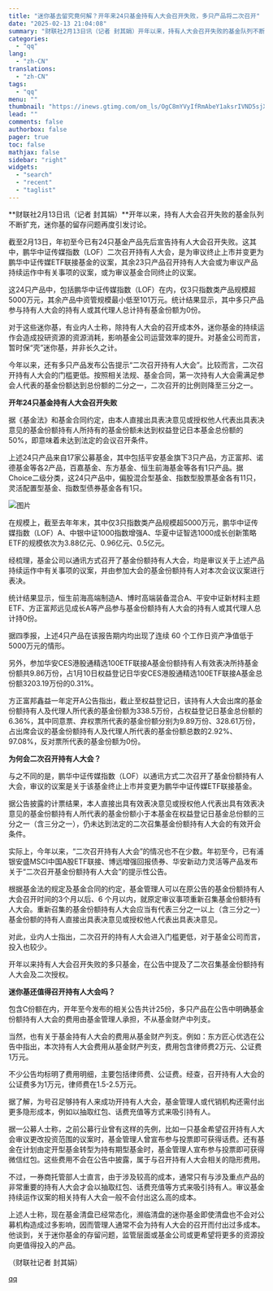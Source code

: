```yaml
---
title: "迷你基去留究竟何解？开年来24只基金持有人大会召开失败，多只产品将二次召开"
date: "2025-02-13 21:04:08"
summary: "财联社2月13日讯（记者 封其娟）开年以来，持有人大会召开失败的基金队列不断扩充，迷你基的留存问题再..."
categories:
  - "qq"
lang:
  - "zh-CN"
translations:
  - "zh-CN"
tags:
  - "qq"
menu: ""
thumbnail: "https://inews.gtimg.com/om_ls/OgC8mYVyIfRmAbeY1aksrIVND5sjXLfZw7Wvti7UhHTqsAA_640360/0"
lead: ""
comments: false
authorbox: false
pager: true
toc: false
mathjax: false
sidebar: "right"
widgets:
  - "search"
  - "recent"
  - "taglist"
---
```


**财联社2月13日讯（记者 封其娟）**开年以来，持有人大会召开失败的基金队列不断扩充，迷你基的留存问题再度引发讨论。

截至2月13日，年初至今已有24只基金产品先后宣告持有人大会召开失败。这其中，鹏华中证传媒指数（LOF）二次召开持有人大会，是为审议终止上市并变更为鹏华中证传媒ETF联接基金的议案，其余23只产品召开持有人大会或为审议产品持续运作中有关事项的议案，或为审议基金合同终止的议案。

这24只产品中，包括鹏华中证传媒指数（LOF）在内，仅3只指数类产品规模超5000万元，其余产品中资管规模最小低至101万元。统计结果显示，其中多只产品参与持有人大会的持有人或其代理人总计持有基金份额为0份。

对于这些迷你基，有业内人士称，除持有人大会的召开成本外，迷你基金的持续运作会造成投研资源的资源消耗，影响基金公司运营效率的提升。对基金公司而言，暂时保“壳”迷你基，并非长久之计。

今年以来，还有多只产品发布公告提示“二次召开持有人大会”。比较而言，二次召开持有人大会的门槛更低。按照相关法规、基金合同，第一次持有人大会需满足参会人代表的基金份额达到总份额的二分之一，二次召开的比例则降至三分之一。

**开年24只基金持有人大会召开失败**

据《基金法》和基金合同约定，由本人直接出具表决意见或授权他人代表出具表决意见的基金份额持有人所持有的基金份额未达到权益登记日本基金总份额的50%，即意味着未达到法定的会议召开条件。

上述24只产品来自17家公募基金，其中包括平安基金旗下3只产品，方正富邦、诺德基金等各2产品，百嘉基金、东方基金、恒生前海基金等各有1只产品。据Choice二级分类，这24只产品中，偏股混合型基金、指数型股票基金各有11只，灵活配置型基金、指数型债券基金各有1只。

![图片](https://inews.gtimg.com/om_bt/OPnUYk238E4rKYeFkPf_JLWRW6gGKZ67RkKXDODRcGtM8AA/641)

在规模上，截至去年年末，其中仅3只指数类产品规模超5000万元，鹏华中证传媒指数（LOF）A、中银中证1000指数增强A、华夏中证智选1000成长创新策略ETF的规模依次为3.88亿元、0.96亿元、0.5亿元。

经梳理，基金公司以通讯方式召开了基金份额持有人大会，均是审议关于上述产品持续运作中有关事项的议案，并由参加大会的基金份额持有人对本次会议议案进行表决。

统计结果显示，恒生前海高端制造A、博时高端装备混合A、平安中证新材料主题ETF、方正富邦远见成长A等产品参与基金份额持有人大会的持有人或其代理人总计持0份。

据四季报，上述4只产品在该报告期内均出现了连续 60 个工作日资产净值低于5000万元的情形。

另外，参加华安CES港股通精选100ETF联接A基金份额持有人有效表决所持基金份额共9.86万份，占1月10日权益登记日华安CES港股通精选100ETF联接A基金总份额3203.19万份的0.31%。

方正富邦鑫益一年定开A公告指出，截止至权益登记日，该持有人大会出席的基金份额持有人及代理人所代表的基金份额为338.5万份，占权益登记日基金总份额的6.36%，其中同意票、弃权票所代表的基金份额分别为9.89万份、328.61万份，占出席会议的基金份额持有人及代理人所代表的基金份额总数的2.92%、97.08%，反对票所代表的基金份额为0份。

**为何会二次召开持有人大会？**

与之不同的是，鹏华中证传媒指数（LOF）以通讯方式二次召开了基金份额持有人大会，审议的议案是关于该基金终止上市并变更为鹏华中证传媒ETF联接基金。

据公告披露的计票结果，本人直接出具有效表决意见或授权他人代表出具有效表决意见的基金份额持有人所代表的基金份额小于本基金在权益登记日基金总份额的三分之一（含三分之一），仍未达到法定的二次召集基金份额持有人大会的有效开会条件。

实际上，今年以来，“二次召开持有人大会”的情况也不在少数。年初至今，已有浦银安盛MSCI中国A股ETF联接、博远增强回报债券、华安新动力灵活等产品发布关于“二次召开基金份额持有人大会”的提示性公告。

根据基金法的规定及基金合同的约定，基金管理人可以在原公告的基金份额持有人大会召开时间的3个月以后、6 个月以内，就原定审议事项重新召集基金份额持有人大会。重新召集的基金份额持有人大会应当有代表三分之一以上（含三分之一）基金份额的持有人直接出具表决意见或授权他人代表出具表决意见。

对此，业内人士指出，二次召开的持有人大会进入门槛更低，对于基金公司而言，投入也较少。

开年以来持有人大会召开失败的多只基金，在公告中提及了二次召集基金份额持有人大会及二次授权。

**迷你基还值得召开持有人大会吗？**

包含C份额在内，开年至今发布的相关公告共计25份，多只产品在公告中明确基金份额持有人大会的费用由基金管理人承担，不从基金财产中列支。

当然，也有关于基金持有人大会的费用从基金财产列支。例如：东方匠心优选在公告中指出，本次持有人大会费用从基金财产列支，费用包含律师费2万元、公证费1万元。

不少公告均标明了费用明细，主要包括律师费、公证费。经查，召开持有人大会的公证费多为1万元，律师费在1.5-2.5万元。

据了解，为号召足够持有人来成功开持有人大会，基金管理人或代销机构还需付出更多隐形成本，例如以抽取红包、话费充值等方式来吸引持有人。

据一公募人士称，之前公募行业曾有这样的先例，比如一只基金希望召开持有人大会审议更改投资范围的议案时，基金管理人曾宣布参与投票即可获得话费。还有基金在计划由定开型基金转型为持有期型基金时，基金管理人宣布参与投票即可获得微信红包。这些费用不会在公告中披露，属于与召开持有人大会相关的隐形费用。

不过，一券商托管部人士直言，由于涉及较高的成本，通常只有与涉及重点产品的非常重要的持有人大会才会以抽取红包、话费充值等方式来吸引持有人。审议基金持续运作议案的相关持有人大会一般不会付出这么高的成本。

上述人士称，现在基金清盘已经常态化，濒临清盘的迷你基金即使清盘也不会对公募机构造成过多影响，因而管理人通常不会为持有人大会的召开而付出过多成本。他谈到，关于迷你基金的存留问题，监管层面或基金公司或更希望将更多的资源投向更值得投入的产品。

（财联社记者 封其娟）

[qq](https://new.qq.com/rain/a/20250213A08LOZ00)
